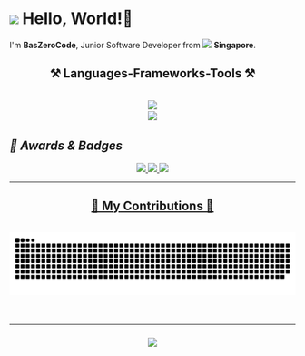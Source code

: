 # <img src="https://emojis.slackmojis.com/emojis/images/1531849430/4246/blob-sunglasses.gif?1531849430" width="30"/> Hello, World!👋

I'm **BasZeroCode**, Junior Software Developer from <img src="https://cdn-icons-png.flaticon.com/512/197/197496.png" width="13"/> **Singapore**. 

<h2 align="center">⚒️ Languages-Frameworks-Tools ⚒️</h2>
<br/>
<div align="center">
    <img src="https://skillicons.dev/icons?i=github,python,c,aws,azure" /><br>
    <img src="https://skillicons.dev/icons?i=html,css,js,react,mysql,linux,powershell,vscode,git,pr,ps" />
</div>

<h2><i>🏅 Awards &  Badges</i></h2>
<div align="center">
   <a href="https://www.credly.com/earner/earned/badge/d093ace3-a6fd-4e9d-a232-e343de0f48ac">
    <img height="200px" src="https://images.credly.com/size/680x680/images/0bf0f2da-a699-4c82-82e2-56dcf1f2e1c7/image.png">
   </a>
    <a href="https://www.credly.com/earner/earned/badge/78fdbb3c-18a3-485b-aeed-b81c5db12fdc">
    <img height="200px" src="https://images.credly.com/size/680x680/images/2d178f89-4816-4190-8c4a-3bdbfec9db01/Dev_Skills_Network_-_Cloud_Computing_Core.png">
   </a>
   <a href="https://www.credly.com/earner/earned/badge/65c9b31e-2336-4628-91d1-b552f8f5f9b8">
    <img height="200px" src="https://images.credly.com/size/680x680/images/6240e108-1407-4773-8621-cc2e4736d4e6/Web_Development_with_HTML-CSS-JavaScript_Essentials.png">

<br/>
<hr/>

<div align="center">
  <h2>🐍 My Contributions 🐍</h2>
  <br>
  <img alt="snake eating my contributions" src="https://raw.githubusercontent.com/salesp07/salesp07/output/github-contribution-grid-snake.svg" />
  <br/><br/><br/>
</div>

<hr/>

<h3 align="center">
    <img src="https://readme-typing-svg.herokuapp.com/?font=Righteous&size=25&center=true&vCenter=true&width=500&height=70&duration=4000&lines=Thanks+for+visiting!+✌️;+Shoot+me+a+message+on+Linkedin!;I'm+always+down+to+collab+:)">
</h3>

<br/>
